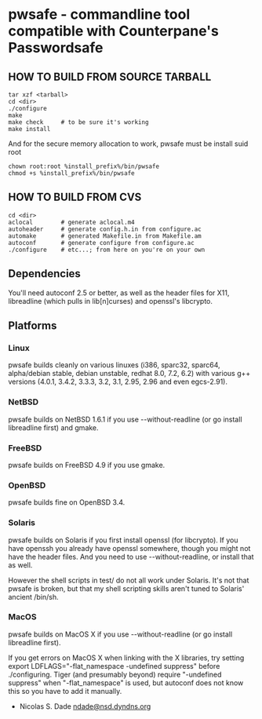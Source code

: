 # pwsafe - commandline tool compatible with Counterpane's Passwordsafe

## HOW TO BUILD FROM SOURCE TARBALL

    tar xzf <tarball>
    cd <dir>
    ./configure
    make
    make check     # to be sure it's working
    make install
   
And for the secure memory allocation to work, pwsafe must be install suid root

    chown root:root %install_prefix%/bin/pwsafe
    chmod +s %install_prefix%/bin/pwsafe


## HOW TO BUILD FROM CVS

    cd <dir>
    aclocal        # generate aclocal.m4
    autoheader     # generate config.h.in from configure.ac
    automake       # generated Makefile.in from Makefile.am
    autoconf       # generate configure from configure.ac
    ./configure    # etc...; from here on you're on your own

## Dependencies

You'll need autoconf 2.5 or better, as well as the header files for X11,
libreadline (which pulls in lib[n]curses) and openssl's libcrypto.

## Platforms
### Linux
pwsafe builds cleanly on various linuxes (i386, sparc32, sparc64, alpha/debian
stable, debian unstable, redhat 8.0, 7.2, 6.2) with various g++ versions 
(4.0.1, 3.4.2, 3.3.3, 3.2, 3.1, 2.95, 2.96 and even egcs-2.91).

### NetBSD
pwsafe builds on NetBSD 1.6.1 if you use --without-readline (or go install libreadline
first) and gmake.

### FreeBSD
pwsafe builds on FreeBSD 4.9 if you use gmake.

### OpenBSD
pwsafe builds fine on OpenBSD 3.4.

### Solaris
pwsafe builds on Solaris if you first install openssl (for libcrypto). If you have
openssh you already have openssl somewhere, though you might not have the header
files. And you need to use --without-readline, or install that as well.

However the shell scripts in test/ do not all work under Solaris. It's not that
pwsafe is broken, but that my shell scripting skills aren't tuned to Solaris'
ancient /bin/sh.

### MacOS
pwsafe builds on MacOS X if you use --without-readline (or go install libreadline
first).

If you get errors on MacOS X when linking with the X libraries, try setting
    export LDFLAGS="-flat_namespace -undefined suppress"
before ./configuring. Tiger (and presumably beyond) require "-undefined suppress"
when "-flat_namespace" is used, but autoconf does not know this so you have to
add it manually.

- Nicolas S. Dade <ndade@nsd.dyndns.org>


